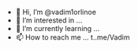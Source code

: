 - 👋 Hi, I’m @vadim1orlinoe
- 👀 I’m interested in ...
- 🌱 I’m currently learning ...
- 📫 How to reach me ...
t..me/Vadim

<!---
vadim1orlinoe/vadim1orlinoe is a ✨ special ✨ repository because its `README.md` (this file) appears on your GitHub profile.
You can click the Preview link to take a look at your changes.
--->
